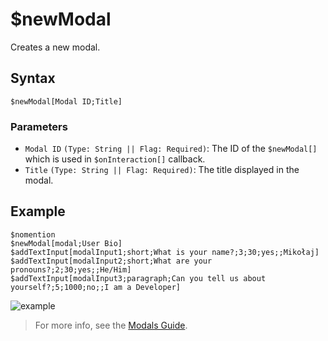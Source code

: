 # $newModal
Creates a new modal.

## Syntax
```
$newModal[Modal ID;Title]
```

### Parameters
- `Modal ID` `(Type: String || Flag: Required)`: The ID of the `$newModal[]` which is used in `$onInteraction[]` callback.
- `Title` `(Type: String || Flag: Required)`: The title displayed in the modal.

## Example
```
$nomention
$newModal[modal;User Bio]
$addTextInput[modalInput1;short;What is your name?;3;30;yes;;Mikołaj]
$addTextInput[modalInput2;short;What are your pronouns?;2;30;yes;;He/Him]
$addTextInput[modalInput3;paragraph;Can you tell us about yourself?;5;1000;no;;I am a Developer]
```
![example](https://imgur.com/0Vd3Ipq.png)

> For more info, see the [Modals Guide](../guides/general/interactions/modals/aboutModals.md).

